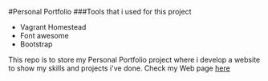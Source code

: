 #Personal Portfolio
###Tools that i used for this project
- Vagrant Homestead
- Font awesome
- Bootstrap

This repo is to store my Personal Portfolio project where i develop a website to show my skills and projects i've done.
Check my Web page [here](http://students.ceid.upatras.gr/~kanelloc/)
